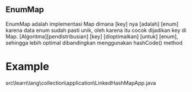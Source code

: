 ## EnumMap
EnumMap adalah implementasi Map dimana [key] nya [adalah] [enum]
karena data enum sudah pasti unik, oleh karena itu cocok dijadikan key di Map.
[Algoritma][pendistribusian] [key] [dioptimalkan] [untuk] [enum], sehingga lebih optimal dibandingkan
    menggunakan hashCode() method

# Example
src\learn\lang\collection\application\LinkedHashMapApp.java